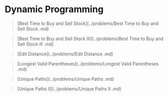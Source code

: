 # Dynamic Programming

> [Best Time to Buy and Sell Stock](../problems/Best Time to Buy and Sell Stock .md)

> [Best Time to Buy and Sell Stock III](../problems/Best Time to Buy and Sell Stock III .md)

> [Edit Distance](../problems/Edit Distance .md)

> [Longest Valid Parentheses](../problems/Longest Valid Parentheses .md)

> [Unique Paths](../problems/Unique Paths .md)

> [Unique Paths II](../problems/Unique Paths II .md)
